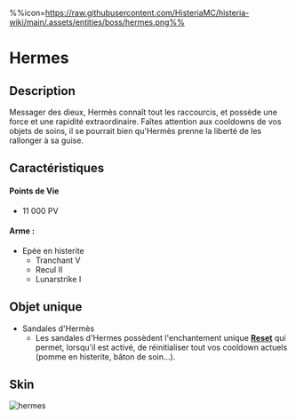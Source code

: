 %%icon=https://raw.githubusercontent.com/HisteriaMC/histeria-wiki/main/.assets/entities/boss/hermes.png%%
# Hermes

## Description 
Messager des dieux, Hermès connaît tout les raccourcis, et possède une force et une rapidité extraordinaire. Faîtes attention aux cooldowns de vos objets de soins, il se pourrait bien qu'Hermès prenne la liberté de les rallonger à sa guise.

## Caractéristiques

#### __Points de Vie__
+ 11 000 PV

#### __Arme :__
+ Epée en histerite
  - Tranchant V
  - Recul II
  - Lunarstrike I

## Objet unique 
+ Sandales d'Hermès
  - Les sandales d'Hermes possèdent l'enchantement unique [__Reset__](https://histeria.zelytra.fr/wiki/enchants/reset) qui permet, lorsqu'il est activé, de réinitialiser tout vos cooldown actuels (pomme en histerite, bâton de soin...).

## Skin

![hermes](https://raw.githubusercontent.com/HisteriaMC/histeria-wiki/main/.assets/entities/boss/hermes.png)